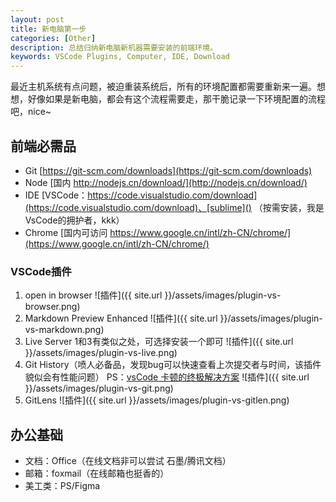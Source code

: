 ```yaml
---
layout: post
title: 新电脑第一步
categories: [Other]
description: 总结归纳新电脑新机器需要安装的前端环境。
keywords: VSCode Plugins, Computer, IDE, Download
---
```

最近主机系统有点问题，被迫重装系统后，所有的环境配置都需要重新来一遍。想想，好像如果是新电脑，都会有这个流程需要走，那干脆记录一下环境配置的流程吧，nice~
## 前端必需品
- Git [https://git-scm.com/downloads](https://git-scm.com/downloads)
- Node [国内 http://nodejs.cn/download/](http://nodejs.cn/download/)
- IDE [VSCode：https://code.visualstudio.com/download](https://code.visualstudio.com/download)、[sublime]()
（按需安装，我是VsCode的拥护者，kkk）
- Chrome [国内可访问 https://www.google.cn/intl/zh-CN/chrome/](https://www.google.cn/intl/zh-CN/chrome/)
### VSCode插件
1.  open in browser
![插件]({{ site.url }}/assets/images/plugin-vs-browser.png)
2.  Markdown Preview Enhanced
![插件]({{ site.url }}/assets/images/plugin-vs-markdown.png)
3. Live Server
1和3有类似之处，可选择安装一个即可
![插件]({{ site.url }}/assets/images/plugin-vs-live.png)
4. Git History（喷人必备品，发现bug可以快速查看上次提交者与时间，该插件貌似会有性能问题）
PS：[vsCode 卡顿的终极解决方案](https://segmentfault.com/a/1190000021381388)
![插件]({{ site.url }}/assets/images/plugin-vs-git.png)
5. GitLens
![插件]({{ site.url }}/assets/images/plugin-vs-gitlen.png)



## 办公基础
- 文档：Office（在线文档非可以尝试 石墨/腾讯文档）
- 邮箱：foxmail（在线邮箱也挺香的）
- 美工类：PS/Figma